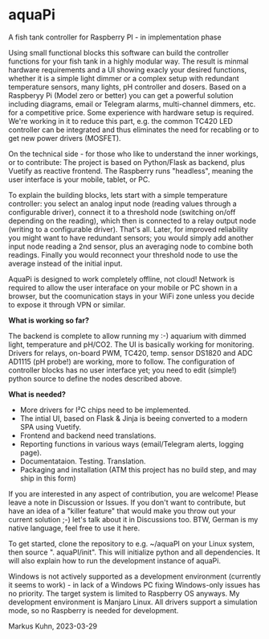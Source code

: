 # aquaPi
A fish tank controller for Raspberry PI - in implementation phase

Using small functional blocks this software can build the controller functions for your fish tank in a highly modular way. The result is minmal hardware requirements and a UI showing exacly your desired functions, whether it is a simple light dimmer or a complex setup with redundant temperature sensors, many lights, pH controller and dosers. Based on a Raspberyy Pi (Model zero or better) you can get a powerful solution including diagrams, email or Telegram alarms, multi-channel dimmers, etc. for a competitive price.
Some experience with hardware setup is required. We're working in it to reduce this part, e.g. the common TC420 LED controller can be integrated and thus eliminates the need for recabling or to get new power drivers (MOSFET). 

On the technical side - for those who like to understand the inner workings, or to contribute:
The project is based on Python/Flask as backend, plus Vuetify as reactive frontend. The Raspberry runs "headless", meaning the user interface is your mobile, tablet, or PC.

To explain the building blocks, lets start with a simple temperature controller:
you select an analog input node (reading values through a configurable driver), connect it to a threshold node (switching on/off depending on the reading), which then is connected to a relay output node (writing to a configurable driver). That's all.
Later, for improved reliability you might want to have redundant sensors; you would simply add another input node reading a 2nd sensor, plus an averaging node to combine both readings. Finally you would reconnect your threshold node to use the average instead of the initial input.

AquaPi is designed to work completely offline, not cloud! Network is required to allow the user interaface on your mobile or PC shown in a browser, but the coomunication stays in your WiFi zone unless you decide to expose it through VPN or similar.

**What is working so far?**

The backend is complete to allow running my :-) aquarium with dimmed light, temperature and pH/CO2. The UI is basically working for monitoring. Drivers for relays, on-board PWM, TC420, temp. sensor DS1820 and ADC AD1115 (pH probe!) are working, more to follow.
The configuration of controller blocks has no user interface yet; you need to edit (simple!) python source to define the nodes described above.

**What is needed?**
- More drivers for I²C chips need to be implemented.
- The intial UI, based on Flask & Jinja is beeing converted to a modern SPA using Vuetify.
- Frontend and backend need translations.
- Reporting functions in various ways (email/Telegram alerts, logging page).
- Documentataion. Testing. Translation.
- Packaging and installation (ATM this project has no build step, and may ship in this form)

If you are interested in any aspect of contribution, you are welcome! Please leave a note in Discussion or Issues.
If you don't want to contribute, but have an idea of a "killer feature" that would make you throw out your current solution ;-)  let's talk about it in Discussions too.  BTW, German is my native language, feel free to use it here.

To get started, clone the repository to e.g.  ~/aquaPI  on your Linux system, then source ". aquaPI/init". This will initialize python and all dependencies. It will also explain how to run the development instance of aquaPi.

Windows is not actively supported as a development environment (currently it seems to work) - in lack of a Windows PC fixing Windows-only issues has no priority. The target system is limited to Raspberry OS anyways. My development environment is Manjaro Linux. All drivers support a simulation mode, so no Raspberry is needed for development.

Markus Kuhn, 2023-03-29

